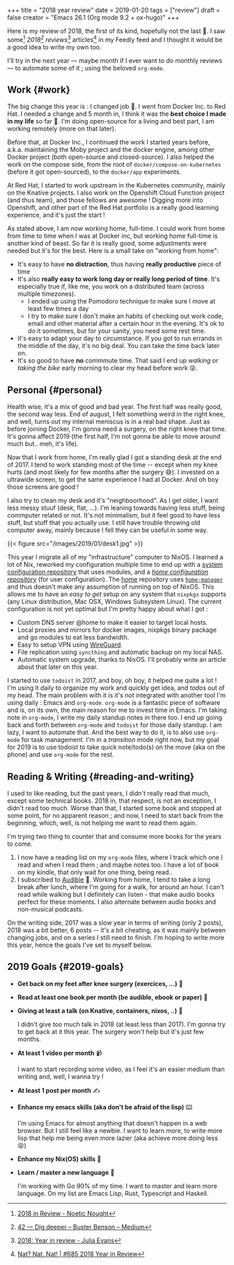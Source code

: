 +++
title = "2018 year review"
date = 2019-01-20
tags = ["review"]
draft = false
creator = "Emacs 26.1 (Org mode 9.2 + ox-hugo)"
+++

Here is my review of 2018, the first of its kind, hopefully not the last 👼. I saw
some[^fn:1] _2018[^fn:2] reviews_[^fn:3] articles[^fn:4] in my Feedly feed and I thought it
would be a good idea to write my own too.

I'll try in the next year — maybe month if I ever want to do monthly reviews — to automate
some of it ; using the beloved `org-mode`.


## Work {#work}

The big change this year is : I changed job 👼. I went from Docker Inc. to Red Hat. I
needed a change and 5 month in, I think it was the **best choice I made in my life** so far
💃. I'm doing open-source for a living and best part, I am working remotely (more on that
later).

Before that, at Docker Inc., I continued the work I started years before,
a.k.a. maintaining the Moby project and the docker engine, among other Docker project
(both open-source and closed-source). I also helped the work on the compose side, from the
root of `docker/compose-on-kubernetes` (before it got open-sourced), to the `docker/app`
experiments.

At Red Hat, I started to work upstream in the Kubernetes community, mainly on the Knative
projects. I also work on the Openshift Cloud Function project (and thus team), and those
fellows are awesome ! Digging more into Openshift, and other part of the Red Hat portfolio
is a really good learning experience, and it's just the start !

As stated above, I am now working home, full-time. I could work from home from time to
time when I was at Docker inc, but working home full-time is another kind of beast. So far
it is really good, some adjustments were needed but it's for the best. Here is a small
take on "working from home":

-   It's easy to have **no distraction**, thus having **really productive** piece of time
-   It's also **really easy to work long day or really long period of time**. It's especially
    true if, like me, you work on a distributed team (across multiple timezones).
    -   I ended up using the Pomodoro technique to make sure I move at least few times a day
    -   I try to make sure I don't make an habits of checking out work code, email and other
        material after a certain hour in the evening. It's ok to do it sometimes, but for your
        sanity, you need some rest time.
-   It's easy to adapt your day to circumstance. If you got to run errands in the middle of
    the day, it's no big deal. You can take the time back later on.
-   It's so good to have **no** commmute time. That said I end up _walking or taking the bike_
    early morning to clear my head before work 😝.


## Personal {#personal}

Health wise, it's a mix of good and bad year. The first half was really good, the second
way less. End of august, I felt something weird in the right knee, and well, turns out my
internal meniscus is in a real bad shape. Just as before joining Docker, I'm gonna need a
surgery, on the right knee that time. It's gonna affect 2019 (the first half, I'm not
gonna be able to move around much but.. meh, it's life).

Now that I work from home, I'm really glad I got a standing desk at the end of 2017. I
tend to work standing most of the time -- except when my knee hurts (and most likely for
few months after the surgery 😅). I invested on a ultrawide screen, to get the same
experience I had at Docker. And oh boy those screens are good !

I also try to clean my desk and it's "neighboorhood". As I get older, I want less messy
stuuf (desk, flat, ...). I'm leaning towards having less stuff, being commputer related or
not. It's not minimalism, but it feel good to have less stuff, but stuff that you actually
use. I still have trouble throwing old computer away, mainly because I fell they can be
useful in some way.

{{< figure src="/images/2019/01/desk1.jpg" >}}

This year I migrate all of my "infrastructure" computer to NixOS. I learned a lot of Nix,
reworked my configuration multiple time to end up with a [system configuration repository](https://github.com/vdemeester/nixos-configuration.git)
that uses modules, and a [_home configuration repository_](https://github.com/vdemeester/home.git) (for user configuration). The
[home](https://github.com/vdemeester/home.git) repository uses [`home-manager`](https://github.com/rycee/home-manager.git) and thus doesn't make any assumption of running on top
of NixOS. This allows me to have an _easy to get_ setup on any system that `nixpkgs`
supports (any Linux distribution, Mac OSX, Windows Subsystem Linux). The current
configuration is not yet optimal but I'm pretty happy about what I got :

-   Custom DNS server @home to make it easier to target local hosts.
-   Local proxies and mirrors for docker images, nixpkgs binary package and go modules to
    eat less bandwidth.
-   Easy to setup VPN using [WireGuard](https://www.wireguard.com/).
-   File replication using `syncthing` and automatic backup on my local NAS.
-   Automatic system upgrade, thanks to NixOS. I'll probably write an article about that
    later on this year.

I started to use `todoist` in 2017, and boy, oh boy, it helped me quite a lot ! I'm using
it daily to organize my work and quickly get idea, and _todos_ out of my head. The main
problem with it is it's not integrated with another tool I'm using daily : Emacs and
`org-mode`. `org-mode` is a fantastic piece of software and is, on its own, the main
reason for me to invest time in Emacs. I'm taking note in `org-mode`, I write my daily
standup notes in there too. I end up going back and forth between `org-mode` and `todoist`
for those daily standup. I am lazy, I want to automate that. And the best way to do it, is
to also use `org-mode` for task management. I'm in a _transition_ mode right now, but my
goal for 2019 is to use todoist to take quick note/todo(s) on the move (aka on the phone)
and use `org-mode` for the rest.


## Reading & Writing {#reading-and-writing}

I used to like reading, but the past years, I didn't really read that much, except some
technical books. 2018 in, that respect, is not an exception, I didn't read too much. Worse
than that, I started some book and stopped at some point, for no apparent reason ; and
now, I need to start back from the beginning, which, well, is not helping me want to read
them again.

I'm trying two thing to counter that and consume more books for the years to come.

1.  I now have a reading list on my `org-mode` files, where I track which one I read and
    when I read them ; and maybe notes too. I have a lot of book on my kindle, that only
    wait for one thing, being read..
2.  I subscribed to [Audible](https://www.audible.fr) 👼. Working from home, I tend to take a long break after lunch,
    where I'm going for a walk, for around an hour. I can't read while walking but I
    definitely can listen - that make audio books perfect for these moments. I also
    alternate between audio books and non-musical podcasts.

On the writing side, 2017 was a slow year in terms of writing (only 2 posts), 2018 was a
bit better, 6 posts -- it's a bit cheating, as it was mainly between changing jobs, and
on a series I still need to finish. I'm hoping to write more this year, hence the goals
I've set to myself below.


## 2019 Goals {#2019-goals}

-   **Get back on my feet after knee surgery (exercices, …)** 🏃
-   **Read at least one book per month (be audible, ebook or paper)** 📖
-   **Giving at least a talk (on Knative, containers, nixos, ..)** 🙊

    I didn't give too much talk in 2018 (at least less than 2017). I'm gonna try to get back
    at it this year. The surgery won't help but it's just few months.

-   **At least 1 video per month** 📹

    I want to start recording some video, as I feel it's an easier medium than writing and,
    well, I wanna try !

-   **At least 1 post per month** ✍️
-   **Enhance my emacs skills (aka don't be afraid of the lisp)** ⌨️

    I'm using Emacs for almost anything that doesn't happen in a web browser. But I still
    feel like a newbie. I want to learn more, to write more lisp that help me being even
    more lazier (aka achieve more doing less 😝)

-   **Enhance my Nix(OS) skills** 🐧
-   **Learn / master a new language** 🎽

    I'm working with Go 90% of my time. I want to master and learn more language. On my list
    are Emacs Lisp, Rust, Typescript and Haskell.

[^fn:1]: [2018 in Review - Noetic Nought](https://punchagan.muse-amuse.in/blog/2018-in-review/)
[^fn:2]: [42 — Dig deeper – Buster Benson – Medium](https://medium.com/@buster/42-dig-deeper-e2278d1fe015)
[^fn:3]: [2018: Year in review - Julia Evans](https://jvns.ca/blog/2018/12/23/2018--year-in-review/)
[^fn:4]: [Nat? Nat. Nat! | #685 2018 Year in Review](https://writing.natwelch.com/post/685)
